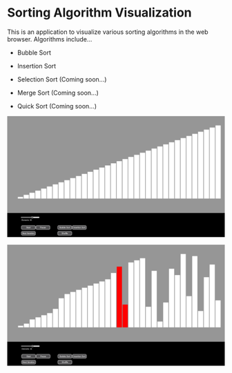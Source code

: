 # Sorting Algorithm Visualization

This is an application to visualize various sorting algorithms in the web browser. Algorithms include...

- Bubble Sort

- Insertion Sort

- Selection Sort (Coming soon...)

- Merge Sort (Coming soon...)

- Quick Sort (Coming soon...)

!["Sorted Array"](sorting-1.png)

!["Unsorted Array"](sorting-2.png)